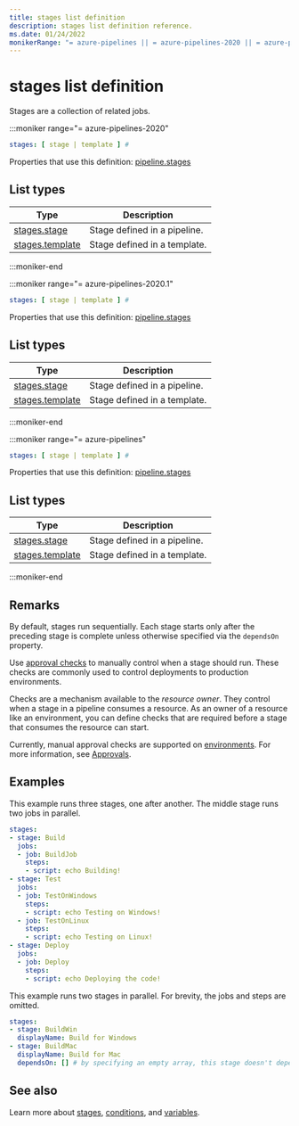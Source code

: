 ```yaml
---
title: stages list definition
description: stages list definition reference.
ms.date: 01/24/2022
monikerRange: "= azure-pipelines || = azure-pipelines-2020 || = azure-pipelines-2020.1"
---
```


# stages list definition


Stages are a collection of related jobs. 


:::moniker range="= azure-pipelines-2020"

<!-- :::api-definition signature="stages[stage]" version="azure-pipelines-2020"::: -->

```yaml
stages: [ stage | template ] # 
```


Properties that use this definition: [pipeline.stages](pipeline.md)

## List types

| Type     | Description |
|----------|-------------|
| [stages.stage](stages-stage.md) | Stage defined in a pipeline. |
| [stages.template](stages-template.md) | Stage defined in a template. |

<!-- :::api-definition-end::: -->

:::moniker-end

:::moniker range="= azure-pipelines-2020.1"

<!-- :::api-definition signature="stages[stage]" version="azure-pipelines-2020.1"::: -->

```yaml
stages: [ stage | template ] # 
```


Properties that use this definition: [pipeline.stages](pipeline.md)

## List types

| Type     | Description |
|----------|-------------|
| [stages.stage](stages-stage.md) | Stage defined in a pipeline. |
| [stages.template](stages-template.md) | Stage defined in a template. |

<!-- :::api-definition-end::: -->

:::moniker-end

:::moniker range="= azure-pipelines"

<!-- :::api-definition signature="stages[stage]" version="azure-pipelines"::: -->

```yaml
stages: [ stage | template ] # 
```


Properties that use this definition: [pipeline.stages](pipeline.md)

## List types

| Type     | Description |
|----------|-------------|
| [stages.stage](stages-stage.md) | Stage defined in a pipeline. |
| [stages.template](stages-template.md) | Stage defined in a template. |

<!-- :::api-definition-end::: -->

:::moniker-end


## Remarks

By default, stages run sequentially. Each stage starts only after the preceding stage is complete unless otherwise specified via the `dependsOn` property.

Use [approval checks](/azure/devops/pipelines/process/approvals) to manually control when a stage should run.
These checks are commonly used to control deployments to production environments.

Checks are a mechanism available to the *resource owner*.
They control when a stage in a pipeline consumes a resource.
As an owner of a resource like an environment, you can define checks that are required before a stage that consumes the resource can start.

Currently, manual approval checks are supported on [environments](/azure/devops/pipelines/process/environments).
For more information, see [Approvals](/azure/devops/pipelines/process/approvals).


## Examples

This example runs three stages, one after another.
The middle stage runs two jobs in parallel.

```yaml
stages:
- stage: Build
  jobs:
  - job: BuildJob
    steps:
    - script: echo Building!
- stage: Test
  jobs:
  - job: TestOnWindows
    steps:
    - script: echo Testing on Windows!
  - job: TestOnLinux
    steps:
    - script: echo Testing on Linux!
- stage: Deploy
  jobs:
  - job: Deploy
    steps:
    - script: echo Deploying the code!
```

This example runs two stages in parallel.
For brevity, the jobs and steps are omitted.

```yaml
stages:
- stage: BuildWin
  displayName: Build for Windows
- stage: BuildMac
  displayName: Build for Mac
  dependsOn: [] # by specifying an empty array, this stage doesn't depend on the stage before it
```


## See also

Learn more about [stages](/azure/devops/pipelines/process/stages), [conditions](/azure/devops/pipelines/process/conditions), and [variables](/azure/devops/pipelines/process/variables).



